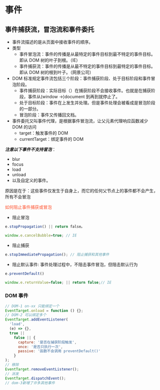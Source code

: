 # 事件

## 事件捕获流，冒泡流和事件委托

- 事件流描述的是从页面中接收事件的顺序。
- 类型
  - 事件冒泡流：事件的传播是从最特定的事件目标到最不特定的事件目标。即从 DOM 树的叶子到根。（IE）
  - 事件捕获流：事件的传播是从最不特定的事件目标到最特定的事件目标。即从 DOM 树的根到叶子。（网景公司）
- DOM 标准规定事件流包括三个阶段：事件捕获阶段、处于目标阶段和事件冒泡阶段。
  - 事件捕获阶段：实际目标（<text>）在捕获阶段不会接收事件。也就是在捕获阶段，事件从(window ->)document 到<html>再到<body>就停止了。
  - 处于目标阶段：事件在<text>上发生并处理。但是事件处理会被看成是冒泡阶段的一部分。
  - 冒泡阶段：事件又传播回文档。
- 事件委托又叫事件代理，是根据事件冒泡流，让父元素代理响应函数减少 DOM 的访问
  - target：触发事件的 DOM
  - currentTarget：绑定事件的 DOM

**_注意以下事件不支持冒泡_**：

- blur
- focus
- load
- unload
- 以及自定义的事件。

原因是在于：这些事件仅发生于自身上，而它的任何父节点上的事件都不会产生，所有不会冒泡

<font color=#ff502c>如何阻止事件捕获或冒泡</font>

- 阻止冒泡

```javascript
e.stopPropagation() || return false。

window.e.cancelBubble=true; // IE
```

- 阻止捕获

```javascript
e.stopImmediatePropagation(); // 阻止捕获和其他事件
```

- 阻止默认事件: 事件处理过程中，不阻击事件冒泡，但阻击默认行为

```javascript
e.preventDefault()

window.e.returnValue=false; || return false;// IE
```

### DOM 事件

```javascript
// DOM-1 on-xx 只能绑定一个
EventTarget.onload = function () {};
// DOM-2 可以绑定多个
EventTarget.addEventListener(
  'load',
  (e) => {},
  true ||
    false || {
      capture: '是否在捕获阶段触发',
      once: '是否只执行一次',
      passive: '函数不会调用 preventDefault()'
    }
);
// 移除
EventTarget.removeEventListener();
// 派发
EventTarget.dispatchEvent();
// dom-3新增了许多其他事件
```
